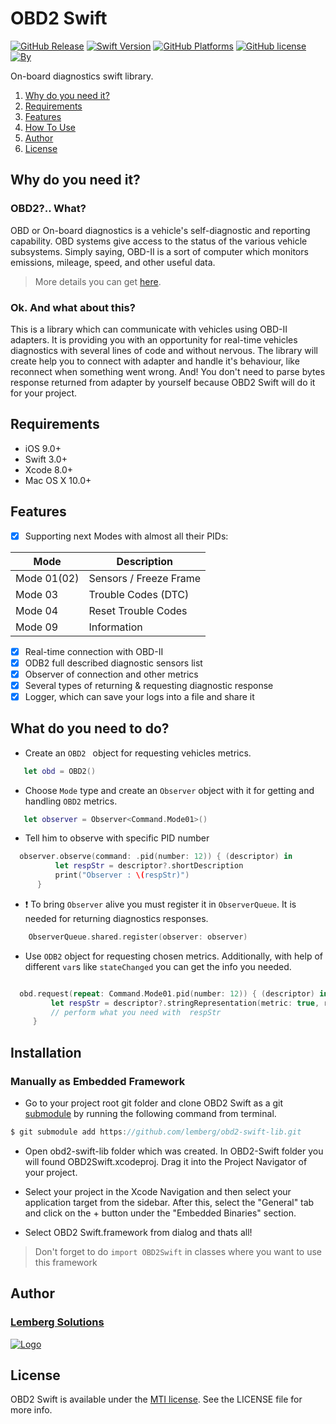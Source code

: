 
# OBD2 Swift

[![GitHub Release](https://img.shields.io/badge/release-none-red.svg)](https://github.com/lemberg/obd2-swift-lib)
[![Swift Version](https://img.shields.io/badge/Swift-3.1%2B-orange.svg?style=flat)](http://cocoapods.org/pods/PermissionsService) 
[![GitHub Platforms](https://img.shields.io/badge/platform-ios%20%7C%20macos%20-brightgreen.svg)](https://github.com/lemberg/obd2-swift-lib)
[![GitHub license](https://img.shields.io/badge/license-MIT-lightgrey.svg)](https://github.com/lemberg/obd2-swift-lib/blob/dev/LICENSE) 
[![By](https://img.shields.io/badge/By-Lemberg%20Solutions%20Limited-blue.svg?style=flat)](http://cocoapods.org/pods/PermissionsService)

On-board diagnostics swift library. 

1. [Why do you need it?](https://github.com/lemberg/obd2-swift-lib#why-you-need-it)
1. [Requirements](https://github.com/lemberg/obd2-swift-lib#requirements)
1. [Features](https://github.com/lemberg/obd2-swift-lib#features)
1. [How To Use](https://github.com/lemberg/obd2-swift-lib#what-do-you-need-to-do)
1. [Author](https://github.com/lemberg/obd2-swift-lib#author)
1. [License](https://github.com/lemberg/obd2-swift-lib#license)

## Why do you need it?

### OBD2?.. What?
OBD or On-board diagnostics is a vehicle's self-diagnostic and reporting capability. OBD systems give access to the status of the various vehicle subsystems. 
Simply saying, OBD-II is a sort of computer which monitors emissions, mileage, speed, and other useful data.
 
> More details you can get [here](https://en.wikipedia.org/wiki/On-board_diagnostics). 

### Ok. And what about this?

This is a library which can communicate with vehicles using OBD-II adapters. It is providing you with an opportunity for real-time vehicles diagnostics with several lines of code and without nervous. The library will create help you to connect with adapter and handle it's behaviour, like reconnect when something went wrong. And! You don't need to parse bytes response returned from adapter by yourself because OBD2 Swift will do it for your project. 

## Requirements

- iOS 9.0+
- Swift 3.0+
- Xcode 8.0+
- Mac OS X 10.0+ 

## Features

- [x] Supporting next Modes with almost all their PIDs:

Mode | Description
-----| -----------
Mode 01(02) | Sensors / Freeze Frame
Mode 03 | Trouble Codes (DTC)
Mode 04 | Reset Trouble Codes
Mode 09 | Information
 
- [x] Real-time connection with OBD-II
- [x] ODB2 full described diagnostic sensors list
- [x] Observer of connection and other metrics
- [x] Several types of returning & requesting diagnostic response
- [x] Logger, which can save your logs into a file and share it

## What do you need to do? 

- Create an `OBD2 ` object for requesting vehicles metrics. 

```swift
   let obd = OBD2()
```

- Choose `Mode` type and create an `Observer` object with it for getting and handling `OBD2` metrics.  

```swift
   let observer = Observer<Command.Mode01>()
```

- Tell him to observe with specific PID number 

```swift
  observer.observe(command: .pid(number: 12)) { (descriptor) in
          let respStr = descriptor?.shortDescription
          print("Observer : \(respStr)")
      }
```

- :exclamation: To bring `Observer` alive you must register it in `ObserverQueue`. It is needed for returning diagnostics responses.  

```swift
    ObserverQueue.shared.register(observer: observer)
```

-  Use `ODB2` object for requesting chosen metrics. Additionally, with help of different `var`s like `stateChanged` you can get the info you needed. 

```swift

  obd.request(repeat: Command.Mode01.pid(number: 12)) { (descriptor) in
         let respStr = descriptor?.stringRepresentation(metric: true, rounded : true)
         // perform what you need with  respStr
     }

```

## Installation
### Manually as Embedded Framework

* Go to your project root git folder and clone OBD2 Swift as a git [submodule](https://git-scm.com/docs/git-submodule) by running the following command from terminal.

```swift
$ git submodule add https://github.com/lemberg/obd2-swift-lib.git
```

* Open obd2-swift-lib folder which was created. In OBD2-Swift folder you will found OBD2Swift.xcodeproj. Drag it into the Project Navigator of your project.

* Select your project in the Xcode Navigation and then select your application target from the sidebar. After this, select the "General" tab and click on the + button under the "Embedded Binaries" section.

* Select OBD2 Swift.framework from dialog and thats all! 

> Don't forget to do `import OBD2Swift` in classes where you want to use this framework

## Author

### [Lemberg Solutions](http://lemberg.co.uk) 
[![Logo](http://lemberg.co.uk/sites/all/themes/lemberg/images/logo.png)](https://github.com/lemberg) 

## License

OBD2 Swift is available under the [MTI license](https://directory.fsf.org/wiki/License:MTI). See the LICENSE file for more info.
